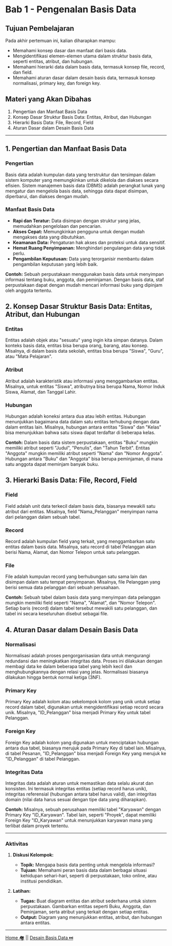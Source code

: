 # **Bab 1 - Pengenalan Basis Data**

## **Tujuan Pembelajaran**
Pada akhir pertemuan ini, kalian diharapkan mampu:
- Memahami konsep dasar dan manfaat dari basis data.
- Mengidentifikasi elemen-elemen utama dalam struktur basis data, seperti entitas, atribut, dan hubungan.
- Memahami hierarki data dalam basis data, termasuk konsep file, record, dan field.
- Memahami aturan dasar dalam desain basis data, termasuk konsep normalisasi, primary key, dan foreign key.

## **Materi yang Akan Dibahas**
1. Pengertian dan Manfaat Basis Data
2. Konsep Dasar Struktur Basis Data: Entitas, Atribut, dan Hubungan
3. Hierarki Basis Data: File, Record, Field
4. Aturan Dasar dalam Desain Basis Data

---

## **1. Pengertian dan Manfaat Basis Data**
### Pengertian
Basis data adalah kumpulan data yang terstruktur dan tersimpan dalam sistem komputer yang memungkinkan untuk dikelola dan diakses secara efisien. Sistem manajemen basis data (DBMS) adalah perangkat lunak yang mengatur dan mengelola basis data, sehingga data dapat disimpan, diperbarui, dan diakses dengan mudah.

### Manfaat Basis Data
- **Rapi dan Teratur:** Data disimpan dengan struktur yang jelas, memudahkan pengelolaan dan pencarian.
- **Akses Cepat:** Memungkinkan pengguna untuk dengan mudah mengakses data yang dibutuhkan.
- **Keamanan Data:** Pengaturan hak akses dan proteksi untuk data sensitif.
- **Hemat Ruang Penyimpanan:** Menghindari pengulangan data yang tidak perlu.
- **Pengambilan Keputusan:** Data yang terorganisir membantu dalam pengambilan keputusan yang lebih baik.

**Contoh:**
Sebuah perpustakaan menggunakan basis data untuk menyimpan informasi tentang buku, anggota, dan peminjaman. Dengan basis data, staf perpustakaan dapat dengan mudah mencari informasi buku yang dipinjam oleh anggota tertentu.

## **2. Konsep Dasar Struktur Basis Data: Entitas, Atribut, dan Hubungan**
### Entitas
Entitas adalah objek atau "sesuatu" yang ingin kita simpan datanya. Dalam konteks basis data, entitas bisa berupa orang, barang, atau konsep. Misalnya, di dalam basis data sekolah, entitas bisa berupa "Siswa", "Guru", atau "Mata Pelajaran".

### Atribut
Atribut adalah karakteristik atau informasi yang menggambarkan entitas. Misalnya, untuk entitas "Siswa", atributnya bisa berupa Nama, Nomor Induk Siswa, Alamat, dan Tanggal Lahir.

### Hubungan
Hubungan adalah koneksi antara dua atau lebih entitas. Hubungan menunjukkan bagaimana data dalam satu entitas terhubung dengan data dalam entitas lain. Misalnya, hubungan antara entitas "Siswa" dan "Kelas" bisa menunjukkan bahwa satu siswa dapat terdaftar di beberapa kelas.

**Contoh:**
Dalam basis data sistem perpustakaan, entitas "Buku" mungkin memiliki atribut seperti "Judul", "Penulis", dan "Tahun Terbit". Entitas "Anggota" mungkin memiliki atribut seperti "Nama" dan "Nomor Anggota". Hubungan antara "Buku" dan "Anggota" bisa berupa peminjaman, di mana satu anggota dapat meminjam banyak buku.

## **3. Hierarki Basis Data: File, Record, Field**
### Field
Field adalah unit data terkecil dalam basis data, biasanya mewakili satu atribut dari entitas. Misalnya, field "Nama_Pelanggan" menyimpan nama dari pelanggan dalam sebuah tabel.

### Record
Record adalah kumpulan field yang terkait, yang menggambarkan satu entitas dalam basis data. Misalnya, satu record di tabel Pelanggan akan berisi Nama, Alamat, dan Nomor Telepon untuk satu pelanggan.

### File
File adalah kumpulan record yang berhubungan satu sama lain dan disimpan dalam satu tempat penyimpanan. Misalnya, file Pelanggan yang berisi semua data pelanggan dari sebuah perusahaan.

**Contoh:**
Sebuah tabel dalam basis data yang menyimpan data pelanggan mungkin memiliki field seperti "Nama", "Alamat", dan "Nomor Telepon". Setiap baris (record) dalam tabel tersebut mewakili satu pelanggan, dan tabel ini secara keseluruhan disebut sebagai file.

## **4. Aturan Dasar dalam Desain Basis Data**
### Normalisasi
Normalisasi adalah proses pengorganisasian data untuk mengurangi redundansi dan meningkatkan integritas data. Proses ini dilakukan dengan membagi data ke dalam beberapa tabel yang lebih kecil dan menghubungkannya dengan relasi yang jelas. Normalisasi biasanya dilakukan hingga bentuk normal ketiga (3NF).

### Primary Key
Primary Key adalah kolom atau sekelompok kolom yang unik untuk setiap record dalam tabel, digunakan untuk mengidentifikasi setiap record secara unik. Misalnya, "ID_Pelanggan" bisa menjadi Primary Key untuk tabel Pelanggan.

### Foreign Key
Foreign Key adalah kolom yang digunakan untuk menciptakan hubungan antara dua tabel, biasanya merujuk pada Primary Key di tabel lain. Misalnya, di tabel Pesanan, "ID_Pelanggan" bisa menjadi Foreign Key yang merujuk ke "ID_Pelanggan" di tabel Pelanggan.

### Integritas Data
Integritas data adalah aturan untuk memastikan data selalu akurat dan konsisten. Ini termasuk integritas entitas (setiap record harus unik), integritas referensial (hubungan antara tabel harus valid), dan integritas domain (nilai data harus sesuai dengan tipe data yang diharapkan).

**Contoh:**
Misalnya, sebuah perusahaan memiliki tabel "Karyawan" dengan Primary Key "ID_Karyawan". Tabel lain, seperti "Proyek", dapat memiliki Foreign Key "ID_Karyawan" untuk menunjukkan karyawan mana yang terlibat dalam proyek tertentu.

---

### **Aktivitas**

1. **Diskusi Kelompok:**
    - **Topik:** Mengapa basis data penting untuk mengelola informasi?
    - **Tujuan:** Memahami peran basis data dalam berbagai situasi kehidupan sehari-hari, seperti di perpustakaan, toko online, atau institusi pendidikan.

2. **Latihan:**
    - **Tugas:** Buat diagram entitas dan atribut sederhana untuk sistem perpustakaan. Gambarkan entitas seperti Buku, Anggota, dan Peminjaman, serta atribut yang terkait dengan setiap entitas.
    - **Output:** Diagram yang menunjukkan entitas, atribut, dan hubungan antara entitas.

---

[Home 🏘](../README.md) || [Desain Basis Data ⏭](../2-desain-basis-data/README.md)